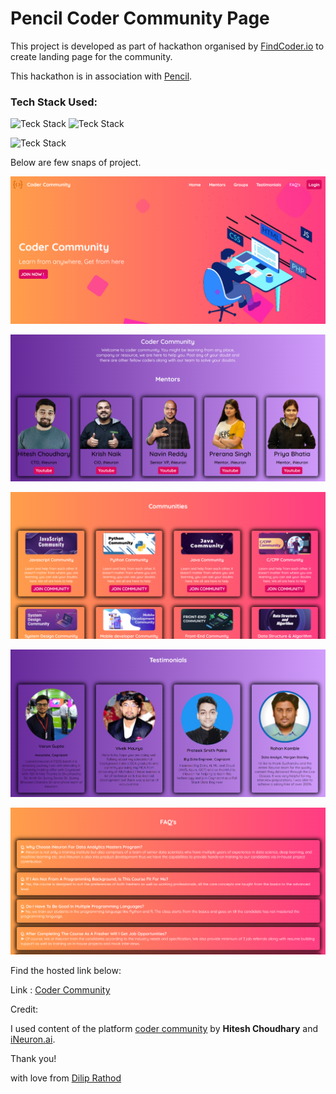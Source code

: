 # Pencil Coder Community Page

This project is developed as part of hackathon organised by [FindCoder.io](https://www.findcoder.io/) to create landing page for the community.

This hackathon is in association with [Pencil](https://www.pensil.in/).

### Tech Stack Used:

![Teck Stack](https://img.shields.io/static/v1?label&message=HTML&color=red) ![Teck Stack](https://img.shields.io/static/v1?label&message=CSS&color=green)


![Teck Stack](https://img.shields.io/static/v1?label=version&message=v1.0.0&color=blue)

Below are few snaps of project.

![Project Snap](./res/snaps/1.png)

![Project Snap](./res/snaps/2.png)

![Project Snap](./res/snaps/3.png)

![Project Snap](./res/snaps/4.png)

![Project Snap](./res/snaps/5.png)

Find the hosted link below:

Link : [Coder Community](https://diliprathodrd.github.io/pencil-community-page/)

Credit:

I used content of the platform [coder community](https://web.codercommunity.io/) by **Hitesh Choudhary** and [iNeuron.ai](https://ineuron.ai/).

Thank you!

with love from [Dilip Rathod](https://www.findcoder.io/u/diliprathod)